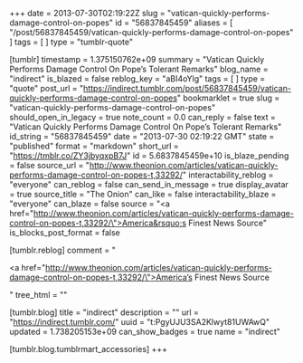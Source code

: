 +++
date = 2013-07-30T02:19:22Z
slug = "vatican-quickly-performs-damage-control-on-popes"
id = "56837845459"
aliases = [ "/post/56837845459/vatican-quickly-performs-damage-control-on-popes" ]
tags = [ ]
type = "tumblr-quote"

[tumblr]
timestamp = 1.375150762e+09
summary = "Vatican Quickly Performs Damage Control On Pope’s Tolerant Remarks"
blog_name = "indirect"
is_blazed = false
reblog_key = "aBI4oYlg"
tags = [ ]
type = "quote"
post_url = "https://indirect.tumblr.com/post/56837845459/vatican-quickly-performs-damage-control-on-popes"
bookmarklet = true
slug = "vatican-quickly-performs-damage-control-on-popes"
should_open_in_legacy = true
note_count = 0.0
can_reply = false
text = "Vatican Quickly Performs Damage Control On Pope’s Tolerant Remarks"
id_string = "56837845459"
date = "2013-07-30 02:19:22 GMT"
state = "published"
format = "markdown"
short_url = "https://tmblr.co/ZY3jbyqxpB7J"
id = 5.6837845459e+10
is_blaze_pending = false
source_url = "http://www.theonion.com/articles/vatican-quickly-performs-damage-control-on-popes-t,33292/"
interactability_reblog = "everyone"
can_reblog = false
can_send_in_message = true
display_avatar = true
source_title = "The Onion"
can_like = false
interactability_blaze = "everyone"
can_blaze = false
source = "<a href=\"http://www.theonion.com/articles/vatican-quickly-performs-damage-control-on-popes-t,33292/\">America&rsquo;s Finest News Source</a>"
is_blocks_post_format = false

[tumblr.reblog]
comment = "<p><a href=\"http://www.theonion.com/articles/vatican-quickly-performs-damage-control-on-popes-t,33292/\">America’s Finest News Source</a></p>"
tree_html = ""

[tumblr.blog]
title = "indirect"
description = ""
url = "https://indirect.tumblr.com/"
uuid = "t:PgyUJU3SA2Klwyt81UWAwQ"
updated = 1.738205153e+09
can_show_badges = true
name = "indirect"

[tumblr.blog.tumblrmart_accessories]
+++
